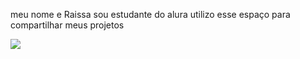 meu nome e Raissa
sou estudante do alura 
utilizo esse espaço para compartilhar meus projetos  

![](https://media.tenor.com/cpPYMLsLGmsAAAAi/%E5%A4%A9%E7%AB%BA%E9%BC%A0%E6%A3%AE%E6%A3%AE-%E6%B0%B4%E8%B1%9A.gif)

